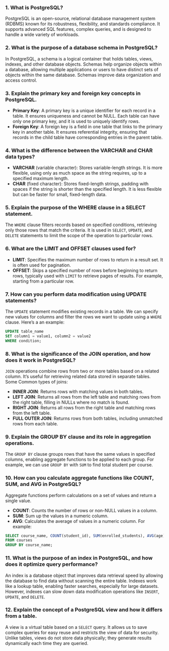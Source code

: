 ### 1. What is PostgreSQL?

PostgreSQL is an open-source, relational database management system (RDBMS) known for its robustness, flexibility, and standards compliance. It supports advanced SQL features, complex queries, and is designed to handle a wide variety of workloads.

### 2. What is the purpose of a database schema in PostgreSQL?

In PostgreSQL, a schema is a logical container that holds tables, views, indexes, and other database objects. Schemas help organize objects within a database, allowing multiple applications or users to have distinct sets of objects within the same database. Schemas improve data organization and access control.

### 3. Explain the primary key and foreign key concepts in PostgreSQL.

- **Primary Key**: A primary key is a unique identifier for each record in a table. It ensures uniqueness and cannot be NULL. Each table can have only one primary key, and it is used to uniquely identify rows.
- **Foreign Key**: A foreign key is a field in one table that links to the primary key in another table. It ensures referential integrity, ensuring that records in the child table have corresponding entries in the parent table.

### 4. What is the difference between the VARCHAR and CHAR data types?

- **VARCHAR** (variable character): Stores variable-length strings. It is more flexible, using only as much space as the string requires, up to a specified maximum length.
- **CHAR** (fixed character): Stores fixed-length strings, padding with spaces if the string is shorter than the specified length. It is less flexible but can be faster for small, fixed-length data.

### 5. Explain the purpose of the WHERE clause in a SELECT statement.

The `WHERE` clause filters records based on specified conditions, retrieving only those rows that match the criteria. It is used in `SELECT`, `UPDATE`, and `DELETE` statements to limit the scope of the operation to particular rows.

### 6. What are the LIMIT and OFFSET clauses used for?

- **LIMIT**: Specifies the maximum number of rows to return in a result set. It is often used for pagination.
- **OFFSET**: Skips a specified number of rows before beginning to return rows, typically used with `LIMIT` to retrieve pages of results. For example, starting from a particular row.

### 7. How can you perform data modification using UPDATE statements?

The `UPDATE` statement modifies existing records in a table. We can specify new values for columns and filter the rows we want to update using a `WHERE` clause. Here’s a an example:

```sql
UPDATE table_name
SET column1 = value1, column2 = value2
WHERE condition;
```

### 8. What is the significance of the JOIN operation, and how does it work in PostgreSQL?

`JOIN` operations combine rows from two or more tables based on a related column. It’s useful for retrieving related data stored in separate tables. Some Common types of joins:

- **INNER JOIN**: Returns rows with matching values in both tables.
- **LEFT JOIN**: Returns all rows from the left table and matching rows from the right table, filling in NULLs where no match is found.
- **RIGHT JOIN**: Returns all rows from the right table and matching rows from the left table.
- **FULL OUTER JOIN**: Returns rows from both tables, including unmatched rows from each table.

### 9. Explain the GROUP BY clause and its role in aggregation operations.

The `GROUP BY` clause groups rows that have the same values in specified columns, enabling aggregate functions to be applied to each group. For example, we can use `GROUP BY` with `SUM` to find total student per course.

### 10. How can you calculate aggregate functions like COUNT, SUM, and AVG in PostgreSQL?

Aggregate functions perform calculations on a set of values and return a single value.

- **COUNT**: Counts the number of rows or non-NULL values in a column.
- **SUM**: Sum up the values in a numeric column.
- **AVG**: Calculates the average of values in a numeric column.
  For example:

```sql
SELECT course_name, COUNT(student_id), SUM(enrolled_students), AVG(age)
FROM courses
GROUP BY course_name;
```

### 11. What is the purpose of an index in PostgreSQL, and how does it optimize query performance?

An index is a database object that improves data retrieval speed by allowing the database to find data without scanning the entire table. Indexes work like a lookup table, enabling faster searches, especially for large datasets. However, indexes can slow down data modification operations like `INSERT`, `UPDATE`, and `DELETE`.

### 12. Explain the concept of a PostgreSQL view and how it differs from a table.

A view is a virtual table based on a `SELECT` query. It allows us to save complex queries for easy reuse and restricts the view of data for security. Unlike tables, views do not store data physically; they generate results dynamically each time they are queried.
